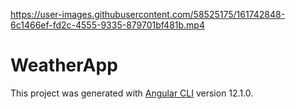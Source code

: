 

https://user-images.githubusercontent.com/58525175/161742848-6c1466ef-fd2c-4555-9335-879701bf481b.mp4

# WeatherApp

This project was generated with [Angular CLI](https://github.com/angular/angular-cli) version 12.1.0.

